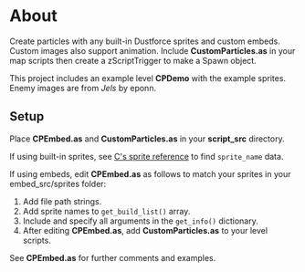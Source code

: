 # About

Create particles with any built-in Dustforce sprites and custom embeds. Custom images also support animation. Include **CustomParticles.as** in your map scripts then create a zScriptTrigger to make a Spawn object.

This project includes an example level **CPDemo** with the example sprites. Enemy images are from _Jels_ by eponn.

## Setup

Place **CPEmbed.as** and **CustomParticles.as** in your **script_src** directory.

If using built-in sprites, see [C's sprite reference](https://github.com/cmann1/PropUtils/tree/master/files/sprite_reference) to find `sprite_name` data.

If using embeds, edit **CPEmbed.as** as follows to match your sprites in your embed_src/sprites folder:

1. Add file path strings.
2. Add sprite names to `get_build_list()` array.
3. Include and specify all arguments in the `get_info()` dictionary.
4. After editing **CPEmbed.as**, add **CustomParticles.as** to your level scripts.

See **CPEmbed.as** for further comments and examples.
